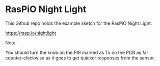 # RasPiO Night Light

This Github repo holds the example sketch for the RasPiO Night Light.

https://rasp.io/nightlight

Note: 

You should turn the knob on the PIR marked as Tx on the PCB as far counter-clockwise as it goes to get quicker responses from the sensor.

